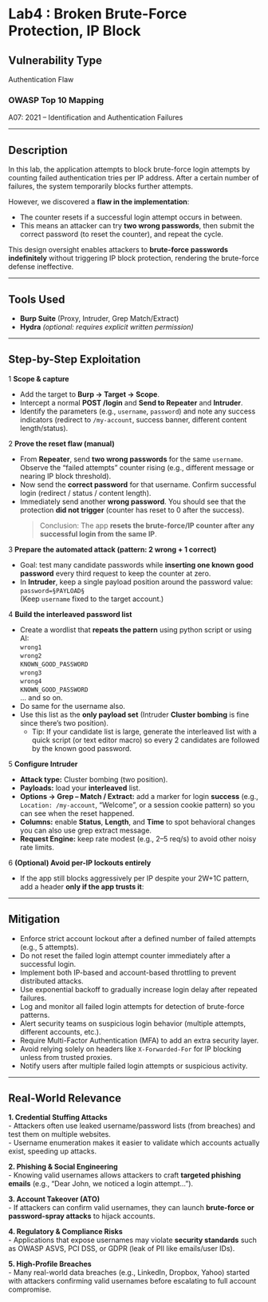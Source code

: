 # Lab4 : Broken Brute-Force Protection, IP Block

## Vulnerability Type
Authentication Flaw

### OWASP Top 10 Mapping
A07: 2021 – Identification and Authentication Failures

---

## Description
In this lab, the application attempts to block brute-force login attempts by counting failed authentication tries per IP address. After a certain number of failures, the system temporarily blocks further attempts.  

However, we discovered a **flaw in the implementation**:  
- The counter resets if a successful login attempt occurs in between.  
- This means an attacker can try **two wrong passwords**, then submit the correct password (to reset the counter), and repeat the cycle.  

This design oversight enables attackers to **brute-force passwords indefinitely** without triggering IP block protection, rendering the brute-force defense ineffective.  

---

## Tools Used
- **Burp Suite** (Proxy, Intruder, Grep Match/Extract)
- **Hydra** *(optional: requires explicit written permission)*

---

## Step-by-Step Exploitation

1 **Scope & capture**
- Add the target to **Burp → Target → Scope**.
- Intercept a normal **POST /login** and **Send to Repeater** and **Intruder**.
- Identify the parameters (e.g., `username`, `password`) and note any success indicators (redirect to `/my-account`, success banner, different content length/status).

2 **Prove the reset flaw (manual)**
- From **Repeater**, send **two wrong passwords** for the same `username`. Observe the “failed attempts” counter rising (e.g., different message or nearing IP block threshold).
- Now send the **correct password** for that username. Confirm successful login (redirect / status / content length).
- Immediately send another **wrong password**. You should see that the protection **did not trigger** (counter has reset to 0 after the success).  
  > Conclusion: The app **resets the brute-force/IP counter after any successful login from the same IP**.

3 **Prepare the automated attack (pattern: 2 wrong + 1 correct)**
- Goal: test many candidate passwords while **inserting one known good password** every third request to keep the counter at zero.
- In **Intruder**, keep a single payload position around the password value:  
  `password=§PAYLOAD§`  
  (Keep `username` fixed to the target account.)

4 **Build the interleaved password list**
- Create a wordlist that **repeats the pattern** using python script or using AI:  
  `wrong1`  
  `wrong2`  
  `KNOWN_GOOD_PASSWORD`  
  `wrong3`  
  `wrong4`  
  `KNOWN_GOOD_PASSWORD`  
  … and so on.
- Do same for the username also.
- Use this list as the **only payload set** (Intruder **Cluster bombing** is fine since there’s two position).
  - Tip: If your candidate list is large, generate the interleaved list with a quick script (or text editor macro) so every 2 candidates are followed by the known good password.

5 **Configure Intruder**
- **Attack type:** Cluster bombing (two position).
- **Payloads:** load your **interleaved** list.
- **Options → Grep – Match / Extract:** add a marker for login **success** (e.g., `Location: /my-account`, “Welcome”, or a session cookie pattern) so you can see when the reset happened.
- **Columns:** enable **Status**, **Length**, and **Time** to spot behavioral changes you can also use grep extract message.
- **Request Engine:** keep rate modest (e.g., 2–5 req/s) to avoid other noisy rate limits.

6 **(Optional) Avoid per-IP lockouts entirely**
- If the app still blocks aggressively per IP despite your 2W+1C pattern, add a header **only if the app trusts it**:


---

## Mitigation 

- Enforce strict account lockout after a defined number of failed attempts (e.g., 5 attempts).  
- Do not reset the failed login attempt counter immediately after a successful login.  
- Implement both IP-based and account-based throttling to prevent distributed attacks.  
- Use exponential backoff to gradually increase login delay after repeated failures.  
- Log and monitor all failed login attempts for detection of brute-force patterns.  
- Alert security teams on suspicious login behavior (multiple attempts, different accounts, etc.).  
- Require Multi-Factor Authentication (MFA) to add an extra security layer.  
- Avoid relying solely on headers like `X-Forwarded-For` for IP blocking unless from trusted proxies.  
- Notify users after multiple failed login attempts or suspicious activity.  
  

---

## Real-World Relevance

**1. Credential Stuffing Attacks**  
      - Attackers often use leaked username/password lists (from breaches) and test them on multiple websites.  
      - Username enumeration makes it easier to validate which accounts actually exist, speeding up attacks.  

**2. Phishing & Social Engineering**  
      - Knowing valid usernames allows attackers to craft **targeted phishing emails** (e.g., “Dear John, we noticed a login attempt…”).  

**3. Account Takeover (ATO)**  
      - If attackers can confirm valid usernames, they can launch **brute-force or password-spray attacks** to hijack accounts.  

**4. Regulatory & Compliance Risks**  
      - Applications that expose usernames may violate **security standards** such as OWASP ASVS, PCI DSS, or GDPR (leak of PII like emails/user IDs).  

**5. High-Profile Breaches**  
      - Many real-world data breaches (e.g., LinkedIn, Dropbox, Yahoo) started with attackers confirming valid usernames before escalating to full account compromise.  
